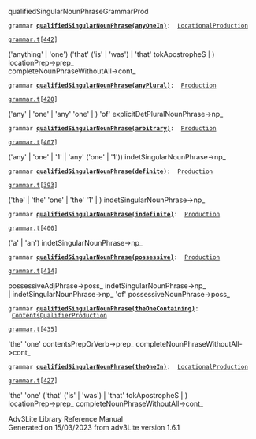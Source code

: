 ---
---
<span class="title">qualifiedSingularNounPhrase</span><span class="type">GrammarProd</span>

`grammar `**[`qualifiedSingularNounPhrase(anyOneIn)`](../object/qualifiedSingularNounPhrase(anyOneIn).html)**` :   `[`LocationalProduction`](../object/LocationalProduction.html)

[`grammar.t`](../file/grammar.t.html)`[`[`442`](../source/grammar.t.html#442)`]`

<div class="gramrule">

('anything' \| 'one') ('that' ('is' \| 'was') \| 'that' tokApostropheS
\| )  
locationPrep-\>prep\_  
completeNounPhraseWithoutAll-\>cont\_  

</div>

`grammar `**[`qualifiedSingularNounPhrase(anyPlural)`](../object/qualifiedSingularNounPhrase(anyPlural).html)**` :   `[`Production`](../object/Production.html)

[`grammar.t`](../file/grammar.t.html)`[`[`420`](../source/grammar.t.html#420)`]`

<div class="gramrule">

('any' \| 'one' \| 'any' 'one' \| ) 'of'
explicitDetPluralNounPhrase-\>np\_  

</div>

`grammar `**[`qualifiedSingularNounPhrase(arbitrary)`](../object/qualifiedSingularNounPhrase(arbitrary).html)**` :   `[`Production`](../object/Production.html)

[`grammar.t`](../file/grammar.t.html)`[`[`407`](../source/grammar.t.html#407)`]`

<div class="gramrule">

('any' \| 'one' \| '1' \| 'any' ('one' \| '1'))
indetSingularNounPhrase-\>np\_  

</div>

`grammar `**[`qualifiedSingularNounPhrase(definite)`](../object/qualifiedSingularNounPhrase(definite).html)**` :   `[`Production`](../object/Production.html)

[`grammar.t`](../file/grammar.t.html)`[`[`393`](../source/grammar.t.html#393)`]`

<div class="gramrule">

('the' \| 'the' 'one' \| 'the' '1' \| ) indetSingularNounPhrase-\>np\_  

</div>

`grammar `**[`qualifiedSingularNounPhrase(indefinite)`](../object/qualifiedSingularNounPhrase(indefinite).html)**` :   `[`Production`](../object/Production.html)

[`grammar.t`](../file/grammar.t.html)`[`[`400`](../source/grammar.t.html#400)`]`

<div class="gramrule">

('a' \| 'an') indetSingularNounPhrase-\>np\_  

</div>

`grammar `**[`qualifiedSingularNounPhrase(possessive)`](../object/qualifiedSingularNounPhrase(possessive).html)**` :   `[`Production`](../object/Production.html)

[`grammar.t`](../file/grammar.t.html)`[`[`414`](../source/grammar.t.html#414)`]`

<div class="gramrule">

possessiveAdjPhrase-\>poss\_ indetSingularNounPhrase-\>np\_  
\| indetSingularNounPhrase-\>np\_ 'of' possessiveNounPhrase-\>poss\_  

</div>

`grammar `**[`qualifiedSingularNounPhrase(theOneContaining)`](../object/qualifiedSingularNounPhrase(theOneContaining).html)**` :   `[`ContentsQualifierProduction`](../object/ContentsQualifierProduction.html)

[`grammar.t`](../file/grammar.t.html)`[`[`435`](../source/grammar.t.html#435)`]`

<div class="gramrule">

'the' 'one' contentsPrepOrVerb-\>prep\_
completeNounPhraseWithoutAll-\>cont\_  

</div>

`grammar `**[`qualifiedSingularNounPhrase(theOneIn)`](../object/qualifiedSingularNounPhrase(theOneIn).html)**` :   `[`LocationalProduction`](../object/LocationalProduction.html)

[`grammar.t`](../file/grammar.t.html)`[`[`427`](../source/grammar.t.html#427)`]`

<div class="gramrule">

'the' 'one' ('that' ('is' \| 'was') \| 'that' tokApostropheS \| )  
locationPrep-\>prep\_ completeNounPhraseWithoutAll-\>cont\_  

</div>

<div class="ftr">

Adv3Lite Library Reference Manual  
Generated on 15/03/2023 from adv3Lite version 1.6.1

</div>

